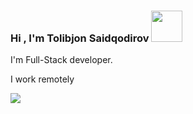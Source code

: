 ### Hi , I'm Tolibjon Saidqodirov <img src="https://media.giphy.com/media/gM5qFksULw54NMWyry/giphy.gif" width="50px">

I'm Full-Stack developer. <br>

I work remotely<br>

<a href="https://t.me/Tolibjon_Saidqodirov">
  <img src="https://img2.freepng.ru/20180514/brw/kisspng-computer-icons-telegram-logo-5afa3a71637636.6500178315263484014074.jpg">
  </a>
